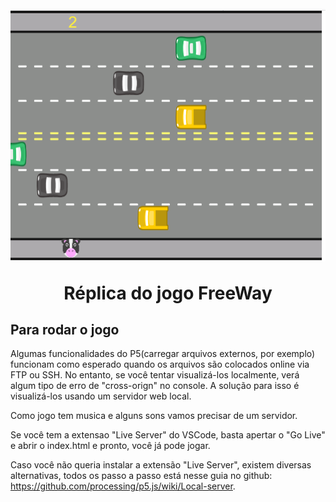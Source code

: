 <h1 align="center">
<br>
<img align = 'center' src="./freeway.png" alt="FreeWay">
<br>
<br>
Réplica do jogo FreeWay
</h1>


## Para rodar o jogo
Algumas funcionalidades do P5(carregar arquivos externos, por exemplo) funcionam como esperado quando os arquivos são colocados online via FTP ou SSH. No entanto, se você tentar visualizá-los localmente, verá algum tipo de erro de "cross-orign" no console. A solução para isso é visualizá-los usando um servidor web local.

Como jogo tem musica e alguns sons vamos precisar de um servidor.

Se você tem a extensao "Live Server" do VSCode, basta apertar o "Go Live" e abrir o index.html e pronto, você já pode jogar.

Caso você não queria instalar a extensão "Live Server", existem diversas alternativas, todos os passo a passo está nesse guia no github: https://github.com/processing/p5.js/wiki/Local-server.